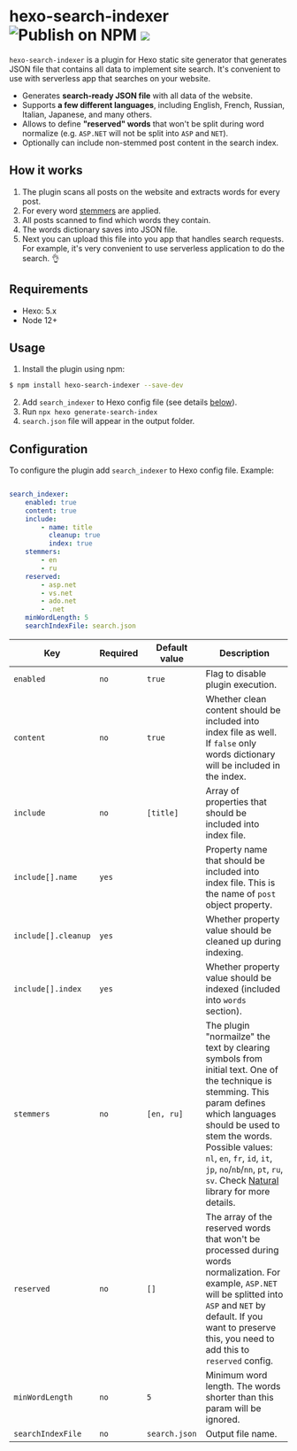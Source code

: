 # hexo-search-indexer ![Publish on NPM](https://github.com/sergeyzwezdin/hexo-search-indexer/workflows/Publish%20on%20NPM/badge.svg) ![](https://img.shields.io/npm/v/hexo-search-indexer)

`hexo-search-indexer` is a plugin for Hexo static site generator that generates JSON file that contains all data to implement site search. It's convenient to use with serverless app that searches on your website.

* Generates **search-ready JSON file** with all data of the website.
* Supports **a few different languages**, including English, French, Russian, Italian, Japanese, and many others.
* Allows to define **"reserved" words** that won't be split during word normalize (e.g. `ASP.NET` will not be split into `ASP` and `NET`).
* Optionally can include non-stemmed post content in the search index.

## How it works

1. The plugin scans all posts on the website and extracts words for every post.
2. For every word [stemmers](https://github.com/NaturalNode/natural#stemmers) are applied.
3. All posts scanned to find which words they contain.
4. The words dictionary saves into JSON file.
5. Next you can upload this file into you app that handles search requests. For example, it's very convenient to use serverless application to do the search. 👌

## Requirements
- Hexo: 5.x
- Node 12+

## Usage

1. Install the plugin using npm:
```bash
$ npm install hexo-search-indexer --save-dev
```
2. Add `search_indexer` to Hexo config file (see details [below](#Configuration)).
3. Run `npx hexo generate-search-index`
4. `search.json` file will appear in the output folder.

## Configuration

To configure the plugin add `search_indexer` to Hexo config file. Example:

```yaml

search_indexer:
    enabled: true
    content: true
    include:
        - name: title
          cleanup: true
          index: true
    stemmers:
        - en
        - ru
    reserved:
        - asp.net
        - vs.net
        - ado.net
        - .net
    minWordLength: 5
    searchIndexFile: search.json
```

| Key | Required | Default value | Description |
| --- | --- | --- | --- |
| `enabled` | `no` | `true` | Flag to disable plugin execution. |
| `content` | `no` | `true` | Whether clean content should be included into index file as well. If `false` only words dictionary will be included in the index. |
| `include` | `no` | `[title]` | Array of properties that should be included into index file. |
| `include[].name` | `yes` | | Property name that should be included into index file. This is the name of `post` object property. |
| `include[].cleanup` | `yes` | | Whether property value should be cleaned up during indexing. |
| `include[].index` | `yes` | | Whether property value should be indexed (included into `words` section). |
| `stemmers` | `no` | `[en, ru]` | The plugin "normailze" the text by clearing symbols from initial text. One of the technique is stemming. This param defines which languages should be used to stem the words. Possible values: `nl`, `en`, `fr`, `id`, `it`, `jp`, `no`/`nb`/`nn`, `pt`, `ru`, `sv`. Check [Natural](https://github.com/NaturalNode/natural#stemmers) library for more details. |
| `reserved` | `no` | `[]` | The array of the reserved words that won't be processed during words normalization. For example, `ASP.NET` will be splitted into `ASP` and `NET` by default. If you want to preserve this, you need to add this to `reserved` config. |
| `minWordLength` | `no` | `5` | Minimum word length. The words shorter than this param will be ignored. |
| `searchIndexFile` | `no` | `search.json` | Output file name. |
